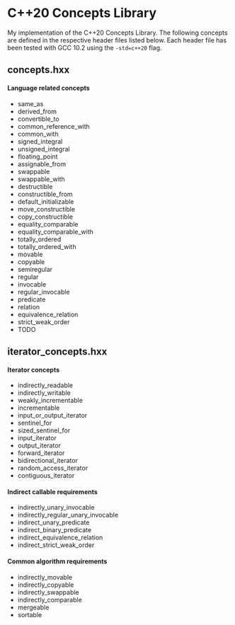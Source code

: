 # C++20 Concepts Library
My implementation of the C++20 Concepts Library.  The following concepts are defined in the respective header files listed below.  Each header file has been tested with GCC 10.2 using the `-std=c++20` flag.

## concepts.hxx

#### Language related concepts
* same_as
* derived_from
* convertible_to
* common_reference_with
* common_with
* signed_integral
* unsigned_integral
* floating_point
* assignable_from
* swappable
* swappable_with
* destructible
* constructible_from
* default_initializable
* move_constructible
* copy_constructible
* equality_comparable
* equality_comparable_with
* totally_ordered
* totally_ordered_with
* movable
* copyable
* semiregular
* regular
* invocable
* regular_invocable
* predicate
* relation
* equivalence_relation
* strict_weak_order
* TODO

## iterator_concepts.hxx

#### Iterator concepts
* indirectly_readable
* indirectly_writable
* weakly_incrementable
* incrementable
* input_or_output_iterator
* sentinel_for
* sized_sentinel_for
* input_iterator
* output_iterator
* forward_iterator
* bidirectional_iterator
* random_access_iterator
* contiguous_iterator

#### Indirect callable requirements
* indirectly_unary_invocable
* indirectly_regular_unary_invocable
* indirect_unary_predicate
* indirect_binary_predicate
* indirect_equivalence_relation
* indirect_strict_weak_order

#### Common algorithm requirements
* indirectly_movable
* indirectly_copyable
* indirectly_swappable
* indirectly_comparable
* mergeable
* sortable
